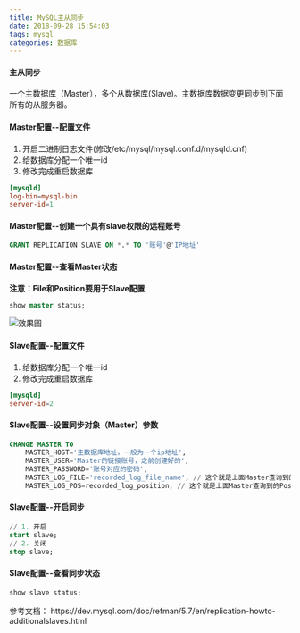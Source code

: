 ```yaml
---
title: MySQL主从同步
date: 2018-09-28 15:54:03
tags: mysql
categories: 数据库
---
```


#### 主从同步

一个主数据库（Master），多个从数据库(Slave)。主数据库数据变更同步到下面所有的从服务器。
<!--more-->

#### Master配置--配置文件
1. 开启二进制日志文件(修改/etc/mysql/mysql.conf.d/mysqld.cnf)
2. 给数据库分配一个唯一id
3. 修改完成重启数据库

```conf
[mysqld]
log-bin=mysql-bin
server-id=1
```

#### Master配置--创建一个具有slave权限的远程账号
```sql
GRANT REPLICATION SLAVE ON *.* TO '账号'@'IP地址'
```

#### Master配置--查看Master状态
**注意：File和Position要用于Slave配置**

```sql
show master status;
```
![效果图](/images/mysql/mysql_master_status.png)

#### Slave配置--配置文件
1. 给数据库分配一个唯一id
2. 修改完成重启数据库
```conf
[mysqld]
server-id=2
```

#### Slave配置--设置同步对象（Master）参数
```sql
CHANGE MASTER TO
    MASTER_HOST='主数据库地址，一般为一个ip地址',
    MASTER_USER='Master的链接账号，之前创建好的',
    MASTER_PASSWORD='账号对应的密码',
    MASTER_LOG_FILE='recorded_log_file_name', // 这个就是上面Master查询到的File字段
    MASTER_LOG_POS=recorded_log_position; // 这个就是上面Master查询到的Position
```

#### Slave配置--开启同步
```sql
// 1. 开启
start slave;
// 2. 关闭
stop slave;
```

#### Slave配置--查看同步状态
```sql
show slave status;
```

<div class="tip">参考文档： https://dev.mysql.com/doc/refman/5.7/en/replication-howto-additionalslaves.html
</div>
